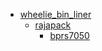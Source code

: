 * [wheelie_bin_liner](wheelie_bin_liner)
  * [rajapack](wheelie_bin_liner/rajapack)
    * [bprs7050](wheelie_bin_liner/rajapack/bprs7050)
